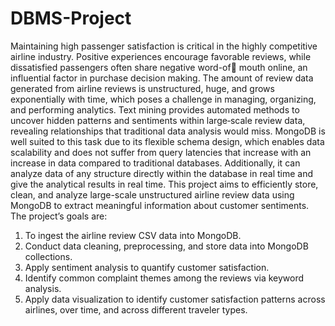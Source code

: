 # DBMS-Project

Maintaining high passenger satisfaction is critical in the highly competitive airline industry. Positive 
experiences encourage favorable reviews, while dissatisfied passengers often share negative word-of mouth online, an influential factor in purchase decision making.
The amount of review data generated from airline reviews is unstructured, huge, and grows 
exponentially with time, which poses a challenge in managing, organizing, and performing analytics. Text 
mining provides automated methods to uncover hidden patterns and sentiments within large‐scale 
review data, revealing relationships that traditional data analysis would miss.
MongoDB is well suited to this task due to its flexible schema design, which enables data scalability and 
does not suffer from query latencies that increase with an increase in data compared to traditional 
databases. Additionally, it can analyze data of any structure directly within the database in real time and 
give the analytical results in real time.
This project aims to efficiently store, clean, and analyze large-scale unstructured airline review data 
using MongoDB to extract meaningful information about customer sentiments. 
The project’s goals are:
1. To ingest the airline review CSV data into MongoDB.
2. Conduct data cleaning, preprocessing, and store data into MongoDB collections.
3. Apply sentiment analysis to quantify customer satisfaction.
4. Identify common complaint themes among the reviews via keyword analysis.
5. Apply data visualization to identify customer satisfaction patterns across airlines, over time, and 
across different traveler types.
